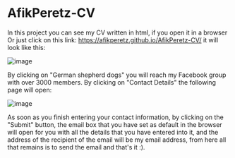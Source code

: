 # AfikPeretz-CV
In this project you can see my CV written in html, if you open it in a browser Or just click on this link: https://afikperetz.github.io/AfikPeretz-CV/
it will look like this:

![image](https://user-images.githubusercontent.com/73401652/184354452-c4fb6564-5a53-41e6-95f0-dac29beed0ab.png)

By clicking on "German shepherd dogs" you will reach my Facebook group with over 3000 members.
By clicking on "Contact Details" the following page will open:

![image](https://user-images.githubusercontent.com/73401652/184354515-88651b41-288d-443c-b2ec-426b1f00d498.png)

As soon as you finish entering your contact information, by clicking on the "Submit" button, the email box that you have set as default in the browser will open for you with all the details that you have entered into it, and the address of the recipient of the email will be my email address, from here all that remains is to send the email and that's it :).
